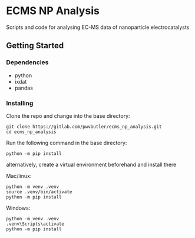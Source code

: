 # ECMS NP Analysis

Scripts and code for analysing EC-MS data of nanoparticle electrocatalysts


## Getting Started

### Dependencies

* python
* ixdat
* pandas

### Installing
Clone the repo and change into the base directory:

```
git clone https://gitlab.com/pwvbutler/ecms_np_analysis.git
cd ecms_np_analysis
```

Run the following command in the base directory:

```
python -m pip install 
```

alternatively, create a virtual environment beforehand and install there

Mac/linux:
```
python -m venv .venv
source .venv/bin/activate
python -m pip install 
```

Windows:
```
python -m venv .venv
.venv\Scripts\activate
python -m pip install 
```

